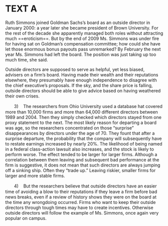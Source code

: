 # TEXT A

Ruth Simmons joined Goldman Sachs’s board as an outside director in January 2000: a year later she became president of Brown University. For the rest of the decade she apparently managed both roles without attracting much ==eroticism==. But by the end of 2009 Ms. Simmons was under fire for having sat on Goldman’s compensation committee; how could she have let those enormous bonus payouts pass unremarked? By February the next year Ms. Simmons had left the board. The position was just taking up too much time, she said.

Outside directors are supposed to serve as helpful, yet less biased, advisers on a firm’s board. Having made their wealth and their reputations elsewhere, they presumably have enough independence to disagree with the chief executive’s proposals. If the sky, and the share price is falling, outside directors should be able to give advice based on having weathered their own crises.

　　3)    The researchers from Ohio University used a database hat covered more than 10,000 firms and more than 64,000 different directors between 1989 and 2004. Then they simply checked which directors stayed from one proxy statement to the next. The most likely reason for departing a board was age, so the researchers concentrated on those “surprise” disappearances by directors under the age of 70. They fount that after a surprise departure, the probability that the company will subsequently have to restate earnings increased by nearly 20%. The likelihood of being named in a federal class-action lawsuit also increases, and the stock is likely to perform worse. The effect tended to be larger for larger firms. Although a correlation between them leaving and subsequent bad performance at the firm is suggestive, it does not mean that such directors are always jumping off a sinking ship. Often they “trade up.” Leaving riskier, smaller firms for larger and more stable firms.

　　4)    But the researchers believe that outside directors have an easier time of avoiding a blow to their reputations if they leave a firm before bad news breaks, even if a review of history shows they were on the board at the time any wrongdoing occurred. Firms who want to keep their outside directors through tough times may have to create incentives. Otherwise outside directors will follow the example of Ms. Simmons, once again very popular on campus.